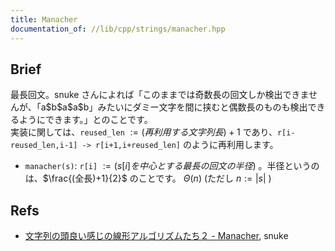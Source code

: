```yaml
---
title: Manacher
documentation_of: //lib/cpp/strings/manacher.hpp
---
```

## Brief
最長回文。snuke さんによれば「このままでは奇数長の回文しか検出できませんが、「a\$b\$a\$a\$b」みたいにダミー文字を間に挟むと偶数長のものも検出できるようにできます。」とのことです。  
実装に関しては、`reused_len` $:= (再利用する文字列長) + 1$ であり、`r[i-reused_len,i-1] -> r[i+1,i+reused_len]` のように再利用します。

* `manacher(s)`: `r[i]` $:= (s[i] を中心とする最長の回文の半径)$ 。半径というのは、$\frac{(全長)+1}{2}$ のことです。 $\Theta(n)$ (ただし $n := \left|s\right|$ )

## Refs
* [文字列の頭良い感じの線形アルゴリズムたち２ - Manacher](https://snuke.hatenablog.com/entry/2014/12/02/235837), snuke
